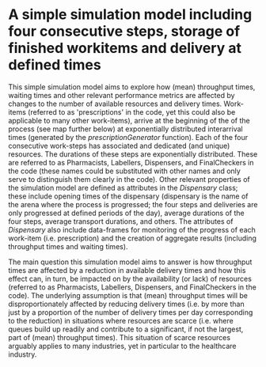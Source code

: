  # A simple simulation model including four consecutive steps, storage of finished workitems and delivery at defined times

This simple simulation model aims to explore how (mean) throughput times, waiting times and other relevant performance metrics are affected by changes to the number of available resources and delivery times. Work-items (referred to as 'prescriptions' in the code, yet this could also be applicable to many other work-items), arrive at the beginning of the of the process (see map further below) at exponentially distributed interarrival times (generated by the _prescriptionGenerator_ function). Each of the four consecutive work-steps has associated and dedicated (and unique) resources. The durations of these steps are exponentially distributed. These are referred to as Pharmacists, Labellers, Dispensers, and FinalCheckers in the code (these names could be substituted with other names and only serve to distinguish them clearly in the code). Other relevant properties of the simulation model are defined as attributes in the _Dispensary_ class; these include opening times of the dispensary (dispensary is the name of the arena where the process is progressed; the four steps and deliveries are only progressed at defined periods of the day), average durations of the four steps, average transport durations, and others. The attributes of _Dispensary_ also include data-frames for monitoring of the progress of each work-item (i.e. prescription) and the creation of aggregate results (including throughput times and waiting times).

The main question this simulation model aims to answer is how throughput times are affected by a reduction in available delivery times and how this effect can, in turn, be impacted on by the availability (or lack) of resources (referred to as Pharmacists, Labellers, Dispensers, and FinalCheckers in the code). The underlying assumption is that (mean) throughput times will be disproportionately affected by reducing delivery times (i.e. by more than just by a proportion of the number of delivery times per day corresponding to the reduction) in situations where resources are scarce (i.e. where queues build up readily and contribute to a significant, if not the largest, part of (mean) throughput times). This situation of scarce resources arguably applies to many industries, yet in particular to the healthcare industry. 
